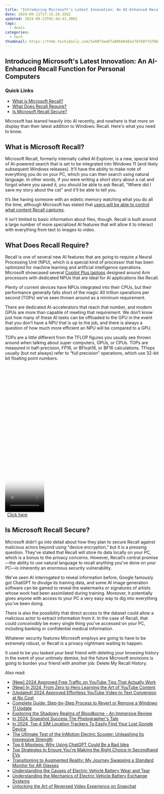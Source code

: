 ```yaml
---
title: "Introducing Microsoft's Latest Innovation: An AI-Enhanced Recall Function for Personal Computers"
date: 2024-09-21T17:15:29.358Z
updated: 2024-09-23T01:44:43.300Z
tags:
  - deals
categories:
  - tech
thumbnail: https://thmb.techidaily.com/5e8073ee6fa80b00481e787b8ffd70b1f1a083692a90f4785a3be5a978334fdb.jpg
---
```


## Introducing Microsoft's Latest Innovation: An AI-Enhanced Recall Function for Personal Computers

### Quick Links

* [What is Microsoft Recall?](https://facebook-video-recording.techidaily.com/in-2024-enhance-connection-top-tips-to-craft-compelling-facebook-profiles/)
* [What Does Recall Require?](https://on-screen-recording.techidaily.com/updated-2024-approved-streamlining-console-experience-with-computer-playback-tech/)
* [Is Microsoft Recall Secure?](https://screen-video-capture.techidaily.com/updated-the-art-of-xbox-playback-tips-for-clear-video-for-2024/)

 Microsoft has leaned heavily into AI recently, and nowhere is that more on display than their latest addition to Windows: Recall. Here's what you need to know.

##  What is Microsoft Recall?

 Microsoft Recall, formerly internally called AI Explorer, is a new, special kind of AI-powered search that is set to be integrated into Windows 11 (and likely subsequent Windows releases). It’ll have the ability to make note of everything you do on your PC, which you can then search using natural language. In other words, if you were writing a short story about a cat and forgot where you saved it, you should be able to ask Recall, “Where did I save my story about the cat” and it’ll be able to tell you.

 It’s like having someone with an eidetic memory watching what you do all the time, although Microsoft has stated that [users will be able to control what content Recall captures](https://blogs.windows.com/windowsexperience/2024/05/20/accelerating-innovation-a-new-era-of-ai-at-work-begins/).

 It isn’t limited to basic information about files, though. Recall is built around a large number of more specialized AI features that will allow it to interact with everything from text to images to video.

##  What Does Recall Require?

 Recall is one of several new AI features that are going to require a Neural Processing Unit (NPU), which is a special kind of processor that has been optimized for machine learning and artificial intelligence operations. Microsoft showcased several [Copilot Plus laptops](https://change-location.techidaily.com/how-to-stop-my-spouse-from-spying-on-my-motorola-moto-g24-drfone-by-drfone-virtual-android/) designed around Arm processors with dedicated NPUs that are ideal for AI applications like Recall.

 Plenty of current devices have NPUs integrated into their CPUs, but their performance generally falls short of the magic 40 trillion operations per second (TOPs) we’ve seen thrown around as a minimum requirement.

 There are dedicated AI-accelerators that reach that number, and modern GPUs are more than capable of meeting that requirement. We don’t know just how many of these AI tasks can be offloaded to the GPU in the event that you don’t have a NPU that is up to the job, and there is always a question of how much more efficient an NPU will be compared to a GPU.

 TOPs are a little different from the TFLOP figures you usually see thrown around when talking about super computers, GPUs, or CPUs. TOPs are measured in half-precision, FP16, or BFloat16, or BF16 calculations. TFlops usually (but not always) refer to “full precision” operations, which use 32-bit bit floating point numbers.

<!-- affiliate ads begin -->
<span id="1975562">
					<video width="128" height="480" style="cursor:pointer"
           poster="//a.impactradius-go.com/display-clicktoplayimage/1975562.png"
           onclick="if(!this.playClicked){this.play();this.setAttribute('controls',true);this.playClicked=true;}">
	   <source src="//a.impactradius-go.com/display-ad/22993-1975562">
	   <img src="//a.impactradius-go.com/display-clicktoplayimage/1975562.png" style="border: none; height: 100%; width: 100%; object-fit: contain">
	</video>
	<div style="width:80px;text-align:center"><a href="javascript:window.open(decodeURIComponent('https%3A%2F%2Fhomestyler.sjv.io%2Fc%2F5597632%2F1975562%2F22993'), '_blank');void(0);">Click here</a></div>
</span>
<img height="0" width="0" src="https://imp.pxf.io/i/5597632/1975562/22993" style="position:absolute;visibility:hidden;" border="0" />
<!-- affiliate ads end -->

##  Is Microsoft Recall Secure?

 Microsoft didn’t go into detail about how they plan to secure Recall against malicious actors beyond using "device encryption," but it is a pressing question. They've stated that Recall will store its data locally on your PC, which is a bonus to the privacy concerns. However, Recall’s central promise—the ability to use natural language to recall anything you’ve done on your PC—is inherently an enormous security vulnerability.

 We’ve seen AI interrogated to reveal information before; Google famously got ChatGPT to divulge its training data, and some AI image generation software can be gamed to reveal the watermarks or signatures of artists whose work had been assimilated during training. Moreover, it potentially gives anyone with access to your PC a very easy way to dig into everything you’ve been doing.

 There is also the possibility that direct access to the dataset could allow a malicious actor to extract information from it. In the case of Recall, that could _conceivably_ be every single thing you’ve accessed on your PC, including banking or confidential medical information.

 Whatever security features Microsoft employs are going to have to be extremely robust, or Recall is a privacy nightmare waiting to happen.

 It used to be you tasked your best friend with deleting your browsing history in the event of your untimely demise, but the future Microsoft envisions is going to burden your friend with another job: Delete My Recall History.

<ins class="adsbygoogle"
     style="display:block"
     data-ad-format="autorelaxed"
     data-ad-client="ca-pub-7571918770474297"
     data-ad-slot="1223367746"></ins>

<ins class="adsbygoogle"
     style="display:block"
     data-ad-client="ca-pub-7571918770474297"
     data-ad-slot="8358498916"
     data-ad-format="auto"
     data-full-width-responsive="true"></ins>

<span class="atpl-alsoreadstyle">Also read:</span>
<div><ul>
<li><a href="https://eaxpv-info.techidaily.com/new-2024-approved-free-traffic-on-youtube-tips-that-actually-work/"><u>[New] 2024 Approved Free Traffic on YouTube Tips That Actually Work</u></a></li>
<li><a href="https://eaxpv-info.techidaily.com/new-in-2024-from-zero-to-hero-learning-the-art-of-youtube-content/"><u>[New] In 2024, From Zero to Hero Learning the Art of YouTube Content</u></a></li>
<li><a href="https://facebook-video-footage.techidaily.com/updated-2024-approved-effortless-youtube-video-to-text-conversion-at-no-cost/"><u>[Updated] 2024 Approved Effortless YouTube Video to Text Conversion at No Cost</u></a></li>
<li><a href="https://win-forum.techidaily.com/complete-guide-step-by-step-process-to-revert-or-remove-a-windows-11-update/"><u>Complete Guide: Step-by-Step Process to Revert or Remove a Windows 11 Update</u></a></li>
<li><a href="https://buynow-help.techidaily.com/exploring-the-shadowy-realms-of-bloodborne-an-immersive-review/"><u>Exploring the Shadowy Realms of Bloodborne - An Immersive Review</u></a></li>
<li><a href="https://extra-support.techidaily.com/in-2024-snapshot-success-the-photographers-tale/"><u>In 2024, Snapshot Success The Photographer's Tale</u></a></li>
<li><a href="https://unlock-android.techidaily.com/in-2024-top-4-sim-location-trackers-to-easily-find-your-lost-google-device-by-drfone-android/"><u>In 2024, Top 4 SIM Location Trackers To Easily Find Your Lost Google Device</u></a></li>
<li><a href="https://some-skills.techidaily.com/the-ultimate-test-of-the-inmotion-electric-scooter-unleashing-its-impressive-strength/"><u>The Ultimate Test of the InMotion Electric Scooter: Unleashing Its Impressive Strength</u></a></li>
<li><a href="https://some-skills.techidaily.com/top-6-missteps-why-using-chatgpt-could-be-a-bad-idea/"><u>Top 6 Missteps: Why Using ChatGPT Could Be a Bad Idea</u></a></li>
<li><a href="https://some-skills.techidaily.com/top-strategies-to-ensure-youre-making-the-right-choice-in-secondhand-evs/"><u>Top Strategies to Ensure You're Making the Right Choice in Secondhand EVs</u></a></li>
<li><a href="https://some-skills.techidaily.com/transitioning-to-augmented-reality-my-journey-swapping-a-standard-monitor-for-ar-glasses/"><u>Transitioning to Augmented Reality: My Journey Swapping a Standard Monitor for AR Glasses</u></a></li>
<li><a href="https://some-skills.techidaily.com/understanding-the-causes-of-electric-vehicle-battery-wear-and-tear/"><u>Understanding the Causes of Electric Vehicle Battery Wear and Tear</u></a></li>
<li><a href="https://some-skills.techidaily.com/understanding-the-mechanics-of-electric-vehicle-battery-exchange-systems/"><u>Understanding the Mechanics of Electric Vehicle Battery Exchange Systems</u></a></li>
<li><a href="https://snapchat-videos.techidaily.com/unlocking-the-art-of-reversed-video-experience-on-snapchat/"><u>Unlocking the Art of Reversed Video Experience on Snapchat</u></a></li>
</ul></div>

